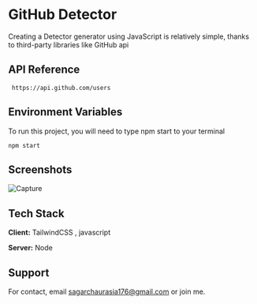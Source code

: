 
# GitHub Detector 

 Creating a Detector generator using JavaScript is relatively simple, thanks to third-party libraries like GitHub api
 


## API Reference
```http
 https://api.github.com/users
```


 

## Environment Variables

To run this project, you will need to type npm start to your terminal 

`npm start`


## Screenshots
 ![Capture](https://github.com/sagarchaurasia176/GithubDetector/assets/101509099/518c8f62-62f9-4b3a-a4b1-4ef3c7d334ec)


## Tech Stack

**Client:** TailwindCSS , javascript

**Server:** Node


## Support

For contact, email sagarchaurasia176@gmail.com or join me.

